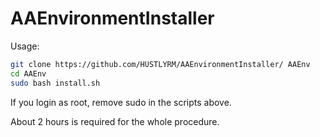 # AAEnvironmentInstaller

Usage:

```bash
git clone https://github.com/HUSTLYRM/AAEnvironmentInstaller/ AAEnv
cd AAEnv
sudo bash install.sh
```

If you login as root, remove sudo in the scripts above.

About 2 hours is required for the whole procedure.
